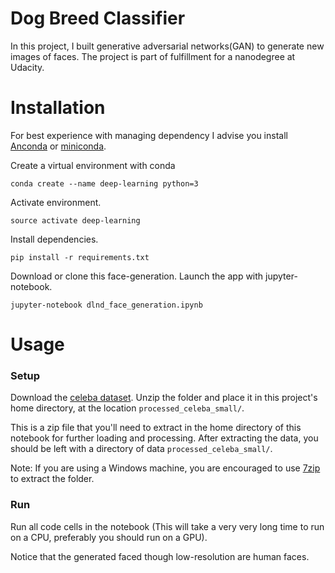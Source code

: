 # Dog Breed Classifier

In this project, I built generative adversarial networks(GAN) to generate new images of faces. The project is part of fulfillment for a nanodegree at Udacity.

# Installation

For best experience with managing dependency I advise you install [Anconda](https://docs.anaconda.com/anaconda/install/) or [miniconda](https://docs.conda.io/projects/continuumio-conda/en/latest/user-guide/install/download.html).

Create a virtual environment with conda
```
conda create --name deep-learning python=3
```
Activate environment.
```
source activate deep-learning
```

Install dependencies.

```
pip install -r requirements.txt
```

Download or clone this face-generation. Launch the app with jupyter-notebook.
```
jupyter-notebook dlnd_face_generation.ipynb
```

# Usage

### Setup
Download the [celeba dataset](https://s3.amazonaws.com/video.udacity-data.com/topher/2018/November/5be7eb6f_processed-celeba-small/processed-celeba-small.zip). Unzip the folder and place it in this project's home directory, at the location `processed_celeba_small/`.

This is a zip file that you'll need to extract in the home directory of this notebook for further loading and processing. After extracting the data, you should be left with a directory of data  `processed_celeba_small/`.

Note: If you are using a Windows machine, you are encouraged to use [7zip](http://www.7-zip.org/) to extract the folder.

### Run
Run all code cells in the notebook (This will take a very very long time to run on a CPU, preferably you should run on a GPU).

Notice that the generated faced though low-resolution are human faces.




